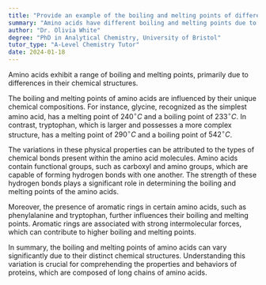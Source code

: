 ```yaml
---
title: "Provide an example of the boiling and melting points of different amino acids"
summary: "Amino acids have different boiling and melting points due to variations in their chemical structures."
author: "Dr. Olivia White"
degree: "PhD in Analytical Chemistry, University of Bristol"
tutor_type: "A-Level Chemistry Tutor"
date: 2024-01-18
---
```


Amino acids exhibit a range of boiling and melting points, primarily due to differences in their chemical structures.

The boiling and melting points of amino acids are influenced by their unique chemical compositions. For instance, glycine, recognized as the simplest amino acid, has a melting point of $240^\circ C$ and a boiling point of $233^\circ C$. In contrast, tryptophan, which is larger and possesses a more complex structure, has a melting point of $290^\circ C$ and a boiling point of $542^\circ C$.

The variations in these physical properties can be attributed to the types of chemical bonds present within the amino acid molecules. Amino acids contain functional groups, such as carboxyl and amino groups, which are capable of forming hydrogen bonds with one another. The strength of these hydrogen bonds plays a significant role in determining the boiling and melting points of the amino acids.

Moreover, the presence of aromatic rings in certain amino acids, such as phenylalanine and tryptophan, further influences their boiling and melting points. Aromatic rings are associated with strong intermolecular forces, which can contribute to higher boiling and melting points.

In summary, the boiling and melting points of amino acids can vary significantly due to their distinct chemical structures. Understanding this variation is crucial for comprehending the properties and behaviors of proteins, which are composed of long chains of amino acids.
    